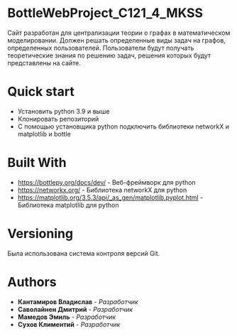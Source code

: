 # BottleWebProject_C121_4_MKSS
Сайт разработан для централизации теории о графах в математическом моделировании. Должен решать определенные виды задач на графов, определенных пользователей. Пользователи будут получать теоретические знания по решению задач, решения которых будут представлены на сайте.
# Quick start
* Установить python 3.9 и выше
* Клонировать репозиторий
* С помощью установщика python подключить библиотеки networkX и matplotlib и bottle
# Built With
* https://bottlepy.org/docs/dev/ - Веб-фреймворк для python
* https://networkx.org/ - Библиотека networkX для python
* https://matplotlib.org/3.5.3/api/_as_gen/matplotlib.pyplot.html - Библиотека matplotlib для python
# Versioning
Была использована система контроля версий Git.
# Authors
* **Кантамиров Владислав** - *Разработчик*
* **Саволайнен Дмитрий** - *Разработчик*
* **Мамедов Эмиль** - *Разработчик*
* **Сухов Климентий** - *Разработчик*
